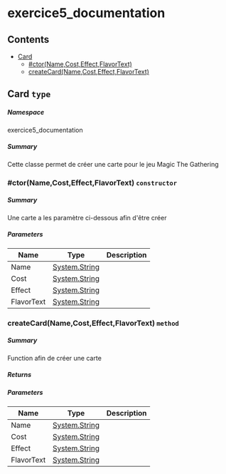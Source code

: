 <a name='assembly'></a>
# exercice5_documentation

## Contents

- [Card](#T-exercice5_documentation-Card 'exercice5_documentation.Card')
  - [#ctor(Name,Cost,Effect,FlavorText)](#M-exercice5_documentation-Card-#ctor-System-String,System-String,System-String,System-String- 'exercice5_documentation.Card.#ctor(System.String,System.String,System.String,System.String)')
  - [createCard(Name,Cost,Effect,FlavorText)](#M-exercice5_documentation-Card-createCard-System-String,System-String,System-String,System-String- 'exercice5_documentation.Card.createCard(System.String,System.String,System.String,System.String)')

<a name='T-exercice5_documentation-Card'></a>
## Card `type`

##### Namespace

exercice5_documentation

##### Summary

Cette classe permet de créer une carte  pour le jeu Magic The Gathering

<a name='M-exercice5_documentation-Card-#ctor-System-String,System-String,System-String,System-String-'></a>
### #ctor(Name,Cost,Effect,FlavorText) `constructor`

##### Summary

Une carte a les paramètre ci-dessous afin d'être créer

##### Parameters

| Name | Type | Description |
| ---- | ---- | ----------- |
| Name | [System.String](http://msdn.microsoft.com/query/dev14.query?appId=Dev14IDEF1&l=EN-US&k=k:System.String 'System.String') |  |
| Cost | [System.String](http://msdn.microsoft.com/query/dev14.query?appId=Dev14IDEF1&l=EN-US&k=k:System.String 'System.String') |  |
| Effect | [System.String](http://msdn.microsoft.com/query/dev14.query?appId=Dev14IDEF1&l=EN-US&k=k:System.String 'System.String') |  |
| FlavorText | [System.String](http://msdn.microsoft.com/query/dev14.query?appId=Dev14IDEF1&l=EN-US&k=k:System.String 'System.String') |  |

<a name='M-exercice5_documentation-Card-createCard-System-String,System-String,System-String,System-String-'></a>
### createCard(Name,Cost,Effect,FlavorText) `method`

##### Summary

Function afin de créer une carte

##### Returns



##### Parameters

| Name | Type | Description |
| ---- | ---- | ----------- |
| Name | [System.String](http://msdn.microsoft.com/query/dev14.query?appId=Dev14IDEF1&l=EN-US&k=k:System.String 'System.String') |  |
| Cost | [System.String](http://msdn.microsoft.com/query/dev14.query?appId=Dev14IDEF1&l=EN-US&k=k:System.String 'System.String') |  |
| Effect | [System.String](http://msdn.microsoft.com/query/dev14.query?appId=Dev14IDEF1&l=EN-US&k=k:System.String 'System.String') |  |
| FlavorText | [System.String](http://msdn.microsoft.com/query/dev14.query?appId=Dev14IDEF1&l=EN-US&k=k:System.String 'System.String') |  |
